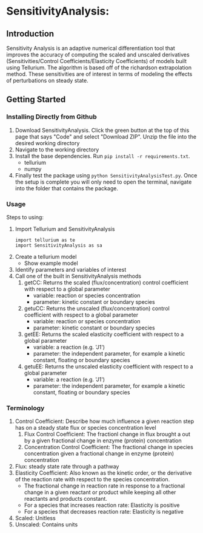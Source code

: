 # SensitivityAnalysis: 

## Introduction
Sensitivity Analysis is an adaptive numerical differentiation tool that improves the accuracy of computing the scaled and unscaled derivatives (Sensitivities/Control Coefficients/Elasticity Coefficients) of models built using Tellurium. The algorithm is based off of the richardson extrapolation method. These sensitivities are of interest in terms of modeling the effects of perturbations on steady state. 

## Getting Started
### Installing Directly from Github
1. Download SensitivityAnalysis. Click the green button at the top of this page that says "Code" and select "Download ZIP". Unzip the file into the desired working directory
2. Navigate to the working directory
3. Install the base dependencies. Run `pip install -r requirements.txt`.
   - tellurium
   - numpy
4. Finally test the package using `python SensitivityAnalysisTest.py`. Once the setup is complete you will only need to open the terminal, navigate into the folder that contains the package.


### Usage
Steps to using:
1. Import Tellurium and SensitivityAnalysis
   ```
   import tellurium as te
   import SensitivityAnalysis as sa
   ```
3. Create a tellurium model
   - Show example model
4. Identify parameters and variables of interest
5. Call one of the built in SensitivityAnalysis methods
   1. getCC: Returns the scaled (flux/concentration) control coefficient with respect to a global parameter
      - variable: reaction or species concentration
      - parameter: kinetic constant or boundary species
   3. getuCC: Returns the unscaled (flux/concentration) control coefficient with respect to a global parameter
      - variable: reaction or species concentration
      - parameter: kinetic constant or boundary species
   5. getEE: Returns the scaled elasticity coefficient with respect to a global parameter
      - variable: a reaction (e.g. 'J1')
      - parameter: the independent parameter, for example a kinetic constant, floating or boundary species
   7. getuEE: Returns the unscaled elasticity coefficient with respect to a global parameter
      - variable: a reaction (e.g. 'J1')
      - parameter: the independent parameter, for example a kinetic constant, floating or boundary species

### Terminology
1. Control Coefficient: Describe how much influence a given reaction step has on a steady state flux or species concentration level
   1. Flux Control Coefficient: The fractionl change in flux brought a out by a given fractional change in enzyme (protein) concentration
   2. Concentration Control Coefficient: The fractional change in species concentration given a fractional change in enzyme (protein) concentration
2. Flux: steady state rate through a pathway
3. Elasticity Coefficient: Also known as the kinetic order, or the derivative of the reaction rate with respect to the species concentration.
   - The fractional change in reaction rate in response to a fractional change in a given reactant or product while keeping all other reactants and products constant. 
   - For a species that increases reaction rate: Elasticity is positive
   - For a species that decreases reaction rate: Elasticity is negative
5. Scaled: Unitless
6. Unscaled: Contains units
